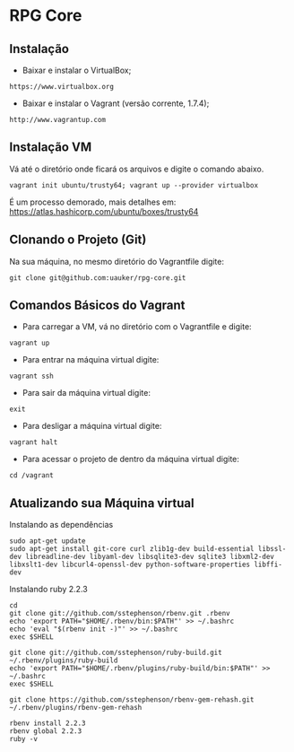 RPG Core
==========

Instalação
---
- Baixar e instalar o VirtualBox;
```
https://www.virtualbox.org
```

- Baixar e instalar o Vagrant (versão corrente, 1.7.4);
```
http://www.vagrantup.com
```


Instalação VM
---
Vá até o diretório onde ficará os arquivos e digite o comando abaixo.
```
vagrant init ubuntu/trusty64; vagrant up --provider virtualbox
```
É um processo demorado, mais detalhes em: https://atlas.hashicorp.com/ubuntu/boxes/trusty64


Clonando o Projeto (Git)
---
Na sua máquina, no mesmo diretório do Vagrantfile digite:
```
git clone git@github.com:uauker/rpg-core.git
```

Comandos Básicos do Vagrant
---
- Para carregar a VM, vá no diretório com o Vagrantfile e digite:
```
vagrant up
```

- Para entrar na máquina virtual digite:
```
vagrant ssh
```

- Para sair da máquina virtual digite:
```
exit
```

- Para desligar a máquina virtual digite:
```
vagrant halt
```

- Para acessar o projeto de dentro da máquina virtual digite:
```
cd /vagrant
```


Atualizando sua Máquina virtual
---
Instalando as dependências
```
sudo apt-get update
sudo apt-get install git-core curl zlib1g-dev build-essential libssl-dev libreadline-dev libyaml-dev libsqlite3-dev sqlite3 libxml2-dev libxslt1-dev libcurl4-openssl-dev python-software-properties libffi-dev
```

Instalando ruby 2.2.3
```
cd
git clone git://github.com/sstephenson/rbenv.git .rbenv
echo 'export PATH="$HOME/.rbenv/bin:$PATH"' >> ~/.bashrc
echo 'eval "$(rbenv init -)"' >> ~/.bashrc
exec $SHELL

git clone git://github.com/sstephenson/ruby-build.git ~/.rbenv/plugins/ruby-build
echo 'export PATH="$HOME/.rbenv/plugins/ruby-build/bin:$PATH"' >> ~/.bashrc
exec $SHELL

git clone https://github.com/sstephenson/rbenv-gem-rehash.git ~/.rbenv/plugins/rbenv-gem-rehash

rbenv install 2.2.3
rbenv global 2.2.3
ruby -v
```
